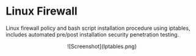 # Linux Firewall
Linux firewall policy and bash script installation procedure using iptables, includes automated pre/post installation security penetration testing.

<p align="center">
  ![Screenshot](Iptables.png)
</p>


